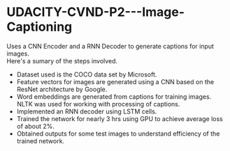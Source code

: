 # UDACITY-CVND-P2---Image-Captioning
Uses a CNN Encoder and a RNN Decoder to generate captions for input images.<br/>
Here's a sumary of the steps involved.


- Dataset used is the COCO data set by Microsoft.
- Feature vectors for images are generated using a CNN based on the ResNet architecture by Google.
- Word embeddings are generated from captions for training images. NLTK was used for working with processing of captions.
- Implemented an RNN decoder using LSTM cells.
- Trained the network for nearly 3 hrs using GPU to achieve average loss of about 2%.
- Obtained outputs for some test images to understand efficiency of the trained network.
